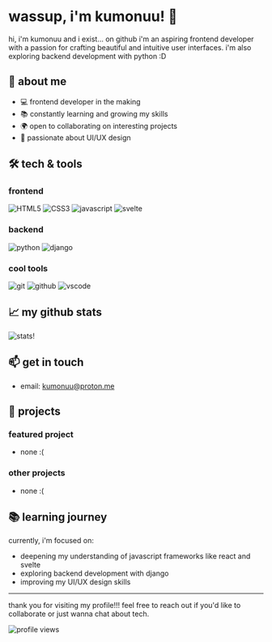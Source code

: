 # wassup, i'm kumonuu! 👋

hi, i'm kumonuu and i exist... on github
i'm an aspiring frontend developer with a passion for crafting beautiful and intuitive user interfaces. i'm also exploring backend development with python :D

## 🌟 about me

- 💻 frontend developer in the making
- 📚 constantly learning and growing my skills
- 🌍 open to collaborating on interesting projects
- 🎨 passionate about UI/UX design

## 🛠️ tech & tools

### frontend
![HTML5](https://img.shields.io/badge/-HTML5-E34F26?style=flat-square&logo=html5&logoColor=white)
![CSS3](https://img.shields.io/badge/-CSS3-1572B6?style=flat-square&logo=css3)
![javascript](https://img.shields.io/badge/-JavaScript-F7DF1E?style=flat-square&logo=javascript&logoColor=black)
![svelte](https://img.shields.io/badge/-Svelte-FF3E00?style=flat-square&logo=svelte&logoColor=white)

### backend
![python](https://img.shields.io/badge/-Python-3776AB?style=flat-square&logo=python&logoColor=white)
![django](https://img.shields.io/badge/-Django-092E20?style=flat-square&logo=django)

### cool tools
![git](https://img.shields.io/badge/-Git-F05032?style=flat-square&logo=git&logoColor=white)
![github](https://img.shields.io/badge/-GitHub-181717?style=flat-square&logo=github)
![vscode](https://img.shields.io/badge/-VS%20Code-007ACC?style=flat-square&logo=visual-studio-code&logoColor=white)

## 📈 my github stats

![stats!](https://github-readme-stats.vercel.app/api?username=kumonuu&show_icons=true&theme=radical)

## 📫 get in touch

- email: [kumonuu@proton.me](mailto:kumonuu@proton.me)

## 🚀 projects

### featured project
- none :(

### other projects
- none :(

## 📚 learning journey

currently, i'm focused on:

- deepening my understanding of javascript frameworks like react and svelte
- exploring backend development with django
- improving my UI/UX design skills

---

thank you for visiting my profile!!! feel free to reach out if you'd like to collaborate or just wanna chat about tech.

![profile views](https://komarev.com/ghpvc/?username=kumonuu&color=blue&style=flat-square)
